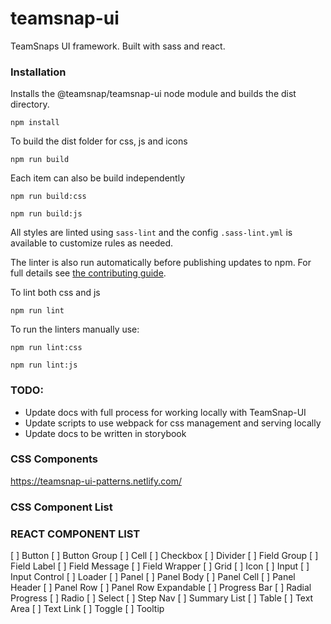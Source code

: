 # teamsnap-ui
TeamSnaps UI framework. Built with sass and react.

### Installation

Installs the @teamsnap/teamsnap-ui node module and builds the dist directory.

```
npm install
```

To build the dist folder for css, js and icons 

`npm run build`

Each item can also be build independently 

`npm run build:css`

`npm run build:js`


All styles are linted using `sass-lint` and the config `.sass-lint.yml` is available to customize rules as needed.

The linter is also run automatically before publishing updates to npm. For full details see [the contributing guide](CONTRIBUTING.md).

To lint both css and js

`npm run lint`

To run the linters manually use:

`npm run lint:css`

`npm run lint:js`


### TODO:
+ Update docs with full process for working locally with TeamSnap-UI
+ Update scripts to use webpack for css management and serving locally
+ Update docs to be written in storybook

### CSS Components
https://teamsnap-ui-patterns.netlify.com/

### CSS Component List

### REACT COMPONENT LIST
[ ] Button
[ ] Button Group
[ ] Cell
[ ] Checkbox
[ ] Divider
[ ] Field Group
[ ] Field Label
[ ] Field Message
[ ] Field Wrapper
[ ] Grid
[ ] Icon
[ ] Input
[ ] Input Control
[ ] Loader
[ ] Panel
[ ] Panel Body
[ ] Panel Cell
[ ] Panel Header
[ ] Panel Row
[ ] Panel Row Expandable
[ ] Progress Bar
[ ] Radial Progress
[ ] Radio
[ ] Select
[ ] Step Nav
[ ] Summary List
[ ] Table
[ ] Text Area
[ ] Text Link
[ ] Toggle
[ ] Tooltip
